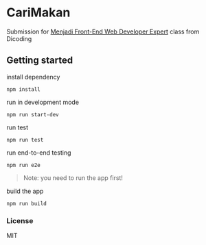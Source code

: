 # CariMakan
Submission for [Menjadi Front-End Web Developer Expert](https://www.dicoding.com/academies/219) class from Dicoding

## Getting started
install dependency
```shell
npm install
```

run in development mode
```shell
npm run start-dev
```

run test
```shell
npm run test
```

run end-to-end testing
```shell
npm run e2e
```
> Note: you need to run the app first!

build the app
```shell
npm run build
```

### License
MIT
